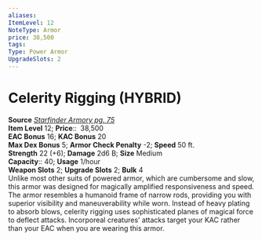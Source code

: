 ```yaml
---
aliases: 
ItemLevel: 12
NoteType: Armor
price: 38,500
tags: 
Type: Power Armor
UpgradeSlots: 2
---
```


# Celerity Rigging (HYBRID)

**Source** [_Starfinder Armory pg. 75_](https://paizo.com/products/btpya1rr)  
**Item Level** 12;
**Price**::  38,500  
**EAC Bonus** 16; **KAC Bonus** 20  
**Max Dex Bonus** 5; **Armor Check Penalty** -2; **Speed** 50 ft.  
**Strength** 22 (+6); **Damage** 2d6 B; **Size** Medium  
**Capacity**:: 40; **Usage** 1/hour  
**Weapon Slots** 2; **Upgrade Slots** 2; **Bulk** 4  
Unlike most other suits of powered armor, which are cumbersome and slow, this armor was designed for magically amplified responsiveness and speed. The armor resembles a humanoid frame of narrow rods, providing you with superior visibility and maneuverability while worn. Instead of heavy plating to absorb blows, celerity rigging uses sophisticated planes of magical force to deflect attacks. Incorporeal creatures’ attacks target your KAC rather than your EAC when you are wearing this armor.
